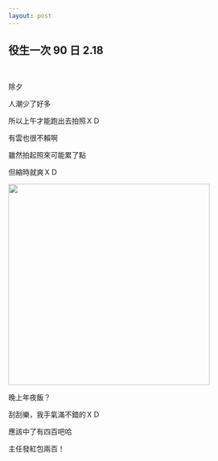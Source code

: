 ```yaml
---
layout: post
---
```


役生一次 90 日 2.18
---

<br>

除夕

人潮少了好多

所以上午才能跑出去拍照ＸＤ

有雲也很不賴啊

雖然拍起照來可能累了點

但縮時就爽ＸＤ

<img src="{{site.url}}/img/2015-02-14/gp1.png" height="400px">

晚上年夜飯？

刮刮樂，我手氣滿不錯的ＸＤ

應該中了有四百吧哈

主任發紅包兩百！

<br>
